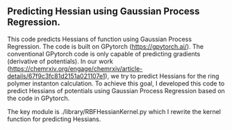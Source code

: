 ## Predicting Hessian using Gaussian Process Regression.
This code predicts Hessians of function using Gaussian Process Regression. The code is built on GPytorch (https://gpytorch.ai/). 
The conventional GPytorch code is only capable of predicting gradients (derivative of potentials). In our work (https://chemrxiv.org/engage/chemrxiv/article-details/67f9c3fc81d2151a021107e1), we try to predict Hessians for the ring polymer instanton calculation. To achieve this goal, I developed this code to predict Hessians of potentials using Gaussian Process Regression based on the code in GPytorch.

The key module is ./library/RBFHessianKernel.py which I rewrite the kernel function for predicting Hessians.



